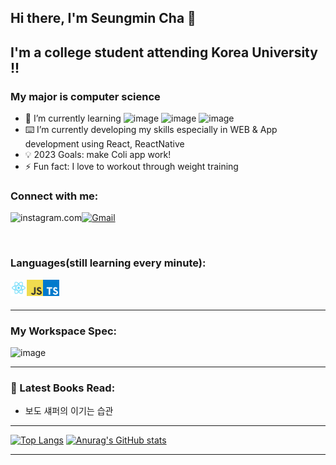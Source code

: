 ## Hi there, I'm Seungmin Cha 👋

## I'm a college student attending Korea University !!

### My major is computer science

- 🌱 I’m currently learning ![image][javascript] ![image][react] ![image][typescript]
- ⌨️ I’m currently developing my skills especially in WEB & App development using React, ReactNative
- 💡 2023 Goals: make Coli app work!
- ⚡ Fun fact: I love to workout through weight training


### Connect with me:

[<img align="left" alt="instagram.com" src="https://img.shields.io/badge/Instagram-E4405F?style=for-the-badge&logo=instagram&logoColor=white" />][instagram]
[![Gmail](https://img.shields.io/badge/Gmail-D14836?style=for-the-badge&logo=gmail&logoColor=white&link=mailto:dominico1225@gmail.com)](mailto:dominico1225@gmail.com)

<br />

### Languages(still learning every minute):


<img align="left" alt="React" width="26px" src="https://raw.githubusercontent.com/github/explore/80688e429a7d4ef2fca1e82350fe8e3517d3494d/topics/react/react.png" />

<img align="left" alt="Terminal" width="26px" src="https://raw.githubusercontent.com/github/explore/80688e429a7d4ef2fca1e82350fe8e3517d3494d/topics/javascript/javascript.png"/>

<img align="left" alt="Terminal" width="26px" src="https://raw.githubusercontent.com/github/explore/80688e429a7d4ef2fca1e82350fe8e3517d3494d/topics/typescript/typescript.png"/>


<br />
<br />

---

### My Workspace Spec:

![image][macbook]

---

### 📕 Latest Books Read:

- 보도 섀퍼의 이기는 습관
  
---
[![Top Langs](https://github-readme-stats.vercel.app/api/top-langs/?username=Virtuso1225)](https://github.com/anuraghazra/github-readme-stats)
[![Anurag's GitHub stats](https://github-readme-stats.vercel.app/api?username=Virtuso1225)](https://github.com/anuraghazra/github-readme-stats)

---
[instagram]: https://www.instagram.com/char_smine/
[javascript]: https://img.shields.io/badge/JavaScript-F7DF1E?style=for-the-badge&logo=javascript&logoColor=black
[react]: https://img.shields.io/badge/React-20232A?style=for-the-badge&logo=react&logoColor=61DAFB
[typescript]: https://img.shields.io/badge/TypeScript-007ACC?style=for-the-badge&logo=typescript&logoColor=white
[gmail]: https://img.shields.io/badge/Gmail-D14836?style=for-the-badge&logo=gmail&logoColor=white
[macbook]: https://img.shields.io/badge/Apple-MacBook_Pro_2019-999999?style=for-the-badge&logo=apple&logoColor=white
